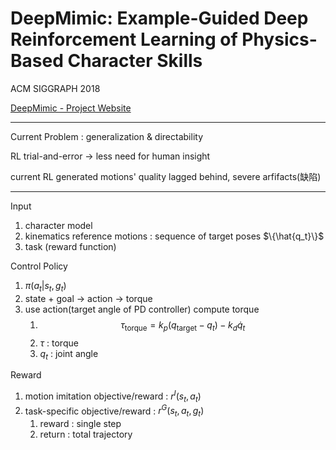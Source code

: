 # DeepMimic: Example-Guided Deep Reinforcement Learning of Physics-Based Character Skills

ACM SIGGRAPH 2018

[DeepMimic - Project Website](https://xbpeng.github.io/projects/DeepMimic/index.html)

---

Current Problem : generalization & directability

RL trial-and-error -> less need for human insight

current RL generated motions' quality lagged behind, severe arfifacts(缺陷)

---

Input
1. character model
2. kinematics reference motions : sequence of target poses $\{\hat{q_t}\}$
3. task (reward function)

Control Policy
1. $\pi(a_t | s_t, g_t)$
2. state + goal -> action -> torque
3. use action(target angle of PD controller) compute torque
   1. $$\tau_\text{torque} = k_p (q_\text{target} - q_t) - k_d \dot{q}_t$$
   2. $\tau$ : torque
   3. $q_t$ : joint angle

Reward
1. motion imitation objective/reward : $r^{I} (s_t, a_t)$
2. task-specific objective/reward : $r^{G} (s_t, a_t, g_t)$
   1. reward : single step
   2. return : total trajectory




